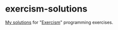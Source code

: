 # exercism-solutions
[My solutions](https://exercism.io/profiles/yezhengkai) for "[Exercism](http://exercism.io/rootulp)" programming exercises.